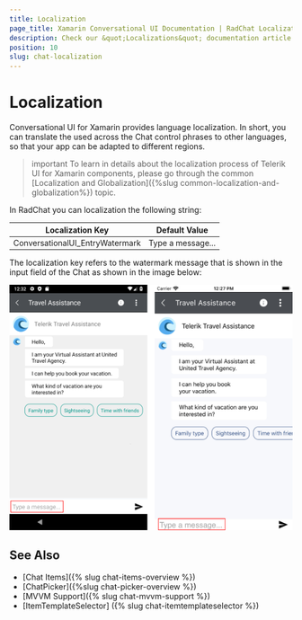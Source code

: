 ```yaml
---
title: Localization
page_title: Xamarin Conversational UI Documentation | RadChat Localization
description: Check our &quot;Localizations&quot; documentation article for Telerik Chat for Xamarin control.
position: 10
slug: chat-localization
---
```


# Localization #

Conversational UI for Xamarin provides language localization. In short, you can translate the used across the Chat control phrases to other languages, so that your app can be adapted to different regions.

>important To learn in details about the localization process of Telerik UI for Xamarin components, please go through the common [Localization and Globalization]({%slug common-localization-and-globalization%}) topic.

In RadChat you can localization the following string:

| Localization Key | Default Value |
| -----------------| ------------- |
| ConversationalUI_EntryWatermark | Type a message... | 

The localization key refers to the watermark message that is shown in the input field of the Chat as shown in the image below:

![](images/chat_localization.png)

	
## See Also

- [Chat Items]({% slug chat-items-overview %}) 
- [ChatPicker]({%slug chat-picker-overview %})
- [MVVM Support]({% slug chat-mvvm-support %})
- [ItemTemplateSelector] ({% slug chat-itemtemplateselector %})